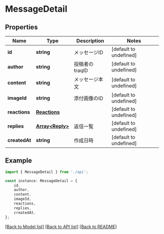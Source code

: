 # MessageDetail


## Properties

Name | Type | Description | Notes
------------ | ------------- | ------------- | -------------
**id** | **string** | メッセージID | [default to undefined]
**author** | **string** | 投稿者のtraqID | [default to undefined]
**content** | **string** | メッセージ本文 | [default to undefined]
**imageId** | **string** | 添付画像のID | [default to undefined]
**reactions** | [**Reactions**](Reactions.md) |  | [default to undefined]
**replies** | [**Array&lt;Reply&gt;**](Reply.md) | 返信一覧 | [default to undefined]
**createdAt** | **string** | 作成日時 | [default to undefined]

## Example

```typescript
import { MessageDetail } from './api';

const instance: MessageDetail = {
    id,
    author,
    content,
    imageId,
    reactions,
    replies,
    createdAt,
};
```

[[Back to Model list]](../README.md#documentation-for-models) [[Back to API list]](../README.md#documentation-for-api-endpoints) [[Back to README]](../README.md)
